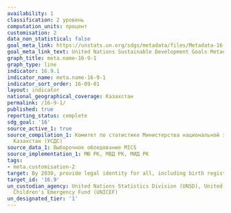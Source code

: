 ```yaml
---
availability: 1
classification: 2 уровень
computation_units: процент
customisation: 2
data_non_statistical: false
goal_meta_link: https://unstats.un.org/sdgs/metadata/files/Metadata-16-09-01.pdf
goal_meta_link_text: United Nations Sustainable Development Goals Metadata (pdf 1361kB)
graph_title: meta.name-16-9-1
graph_type: line
indicator: 16.9.1
indicator_name: meta.name-16-9-1
indicator_sort_order: 16-09-01
layout: indicator
national_geographical_coverage: Казахстан
permalink: /16-9-1/
published: true
reporting_status: complete
sdg_goal: '16'
source_active_1: true
source_compilation_1: Комитет по статистике Министерства национальной экономики Республики
  Казахстан (УСДС)
source_data_1: Выборочное обледование MICS
source_implementation_1: МЮ РК, МВД РК, МИД РК
tags:
- meta.customisation-2
target: By 2030, provide legal identity for all, including birth registration
target_id: '16.9'
un_custodian_agency: United Nations Statistics Division (UNSD), United Nations International
  Children's Emergency Fund (UNICEF)
un_designated_tier: '1'
---
```

